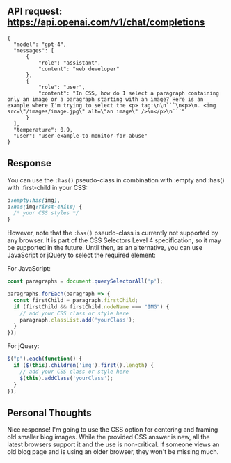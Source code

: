 ## API request: https://api.openai.com/v1/chat/completions

```
{
  "model": "gpt-4",
  "messages": [
      {
          "role": "assistant",
          "content": "web developer"
      },
      {
          "role": "user",
          "content": "In CSS, how do I select a paragraph containing only an image or a paragraph starting with an image? Here is an example where I'm trying to select the <p> tag:\n\n```\n<p>\n. <img src=\"/images/image.jpg\" alt=\"an image\" />\n</p>\n```"
      }
  ],
  "temperature": 0.9,
  "user": "user-example-to-monitor-for-abuse"
}
```

## Response

You can use the `:has()` pseudo-class in combination with :empty and :has() with :first-child in your CSS:

```css
p:empty:has(img),
p:has(img:first-child) {
  /* your CSS styles */
}
```

However, note that the `:has()` pseudo-class is currently not supported by any browser. It is part of the CSS Selectors Level 4 specification, so it may be supported in the future. Until then, as an alternative, you can use JavaScript or jQuery to select the required element:

For JavaScript:

```javascript
const paragraphs = document.querySelectorAll('p');

paragraphs.forEach(paragraph => {
  const firstChild = paragraph.firstChild;
  if (firstChild && firstChild.nodeName === "IMG") {
    // add your CSS class or style here
    paragraph.classList.add('yourClass');
  }
});
```

For jQuery:

```javascript
$("p").each(function() {
  if ($(this).children('img').first().length) {
    // add your CSS class or style here
    $(this).addClass('yourClass');
  }
});
```

## Personal Thoughts

Nice response! I'm going to use the CSS option for centering and framing old smaller blog images. While the provided CSS answer is new, all the latest browsers support it and the use is non-critical. If someone views an old blog page and is using an older browser, they won't be missing much.